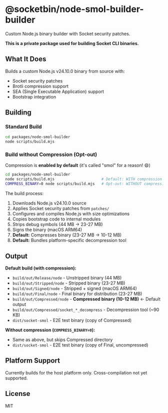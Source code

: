 # @socketbin/node-smol-builder-builder

Custom Node.js binary builder with Socket security patches.

**This is a private package used for building Socket CLI binaries.**

## What It Does

Builds a custom Node.js v24.10.0 binary from source with:
- Socket security patches
- Brotli compression support
- SEA (Single Executable Application) support
- Bootstrap integration

## Building

### Standard Build

```bash
cd packages/node-smol-builder
node scripts/build.mjs
```

### Build without Compression (Opt-out)

Compression is **enabled by default** (it's called "smol" for a reason! 😄)

```bash
cd packages/node-smol-builder
node scripts/build.mjs                     # Default: WITH compression (33 MB → 13 MB)
COMPRESS_BINARY=0 node scripts/build.mjs   # Opt-out: WITHOUT compression (33 MB)
```

The build process:
1. Downloads Node.js v24.10.0 source
2. Applies Socket security patches from `patches/`
3. Configures and compiles Node.js with size optimizations
4. Copies bootstrap code to internal modules
5. Strips debug symbols (44 MB → 23-27 MB)
6. Signs the binary (macOS ARM64)
7. **Default:** Compresses binary (23-27 MB → 10-12 MB)
8. **Default:** Bundles platform-specific decompression tool

## Output

**Default build (with compression):**
- `build/out/Release/node` - Unstripped binary (44 MB)
- `build/out/Stripped/node` - Stripped binary (23-27 MB)
- `build/out/Signed/node` - Stripped + signed (macOS ARM64)
- `build/out/Final/node` - Final binary for distribution (23-27 MB)
- `build/out/Compressed/node` - **Compressed binary (10-12 MB)** ← Default output
- `build/out/Compressed/socket_*_decompress` - Decompression tool (~90 KB)
- `dist/socket-smol` - E2E test binary (copy of Compressed)

**Without compression (`COMPRESS_BINARY=0`):**
- Same as above, but skips Compressed directory
- `dist/socket-smol` - E2E test binary (copy of Final, uncompressed)

## Platform Support

Currently builds for the host platform only. Cross-compilation not yet supported.

## License

MIT
